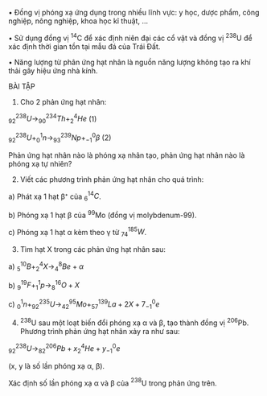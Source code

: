 • Đồng vị phóng xạ ứng dụng trong nhiều lĩnh vực: y học, dược phẩm, công nghiệp, nông nghiệp, khoa học kĩ thuật, ...

• Sử dụng đồng vị $^{14}$C để xác định niên đại các cổ vật và đồng vị $^{238}$U để xác định thời gian tồn tại mẫu đá của Trái Đất.

• Năng lượng từ phân ứng hạt nhân là nguồn năng lượng không tạo ra khí thải gây hiệu ứng nhà kính.

BÀI TẬP

1. Cho 2 phản ứng hạt nhân:

$^{238}_{92}U \rightarrow ^{234}_{90}Th + ^4_2He$ (1)

$^{238}_{92}U + ^1_0n \rightarrow ^{239}_{93}Np + ^0_{-1}\beta$ (2)

Phản ứng hạt nhân nào là phóng xạ nhân tạo, phản ứng hạt nhân nào là phóng xạ tự nhiên?

2. Viết các phương trình phản ứng hạt nhân cho quá trình:

a) Phát xạ 1 hạt β⁺ của $^{14}_6C$.

b) Phóng xạ 1 hạt β của $^{99}$Mo (đồng vị molybdenum-99).

c) Phóng xạ 1 hạt α kèm theo γ từ $^{185}_{74}W$.

3. Tìm hạt X trong các phản ứng hạt nhân sau:

a) $^{10}_5B + ^4_2X \rightarrow ^8_4Be + \alpha$

b) $^{19}_9F + ^1_1p \rightarrow ^{16}_8O + X$

c) $^1_0n + ^{235}_{92}U \rightarrow ^{95}_{42}Mo + ^{139}_{57}La + 2X + 7^0_{-1}e$

4. $^{238}$U sau một loạt biến đổi phóng xạ α và β, tạo thành đồng vị $^{206}$Pb. Phương trình phản ứng hạt nhân xảy ra như sau:

$^{238}_{92}U \rightarrow ^{206}_{82}Pb + x^4_2He + y^0_{-1}e$

(x, y là số lần phóng xạ α, β).

Xác định số lần phóng xạ α và β của $^{238}$U trong phản ứng trên.